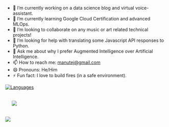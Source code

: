 

- 🔭 I’m currently working on a data science blog and virtual voice-assistant.
- 🌱 I’m currently learning Google Cloud Certification and advanced MLOps.
- 👯 I’m looking to collaborate on any music or art related technical projects!
- 🤔 I’m looking for help with translating some Javascript API responses to Python.
- 💬 Ask me about why I prefer Augmented Intelligence over Artificial Intelligence.
- 📫 How to reach me: manutej@gmail.com
- 😄 Pronouns: He/Him
- ⚡ Fun fact: I love to build fires (in a safe environment).


[![Languages](https://github-readme-stats.vercel.app/api/top-langs/?username=manutej&theme=vue-dark&custom_title=Languages&layout=compact)](https://github.com/anuraghazra/github-readme-stats)

<a href="https://github.com/manutej/music-recommender"><img align="center" style="margin:20px" src="https://github-readme-stats.vercel.app/api/pin/?username=manutej&repo=music-recommender&theme=vue-dark" /></a>

![](https://visitor-badge.glitch.me/badge?page_id=manutej.manutej)
